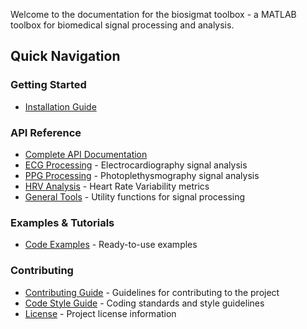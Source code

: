 Welcome to the documentation for the biosigmat toolbox - a MATLAB toolbox for biomedical signal processing and analysis.

## Quick Navigation

### Getting Started
- [Installation Guide](installation.md)

### API Reference
- [Complete API Documentation](api/index.md)
- [ECG Processing](api/ecg/index.md) - Electrocardiography signal analysis
- [PPG Processing](api/ppg/index.md) - Photoplethysmography signal analysis
- [HRV Analysis](api/hrv/index.md) - Heart Rate Variability metrics
- [General Tools](api/tools/index.md) - Utility functions for signal processing

### Examples & Tutorials
- [Code Examples](api/examples/index.md) - Ready-to-use examples

### Contributing
- [Contributing Guide](CONTRIBUTING.md) - Guidelines for contributing to the project
- [Code Style Guide](code-style-guide.md) - Coding standards and style guidelines
- [License](LICENSE.md) - Project license information